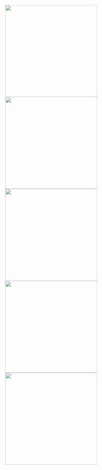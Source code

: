 <p float="left">
<img src= "https://user-images.githubusercontent.com/63159671/137402349-f3f29b3b-e40b-4bb9-aca9-bdda59bda121.jpeg"  width="300" />
<img src= "https://user-images.githubusercontent.com/63159671/137402401-515fbb5e-f43d-42bb-a130-25abbd7eca0d.jpeg"  width="300" />
<img src= "https://user-images.githubusercontent.com/63159671/137402423-19a57342-8974-4a9d-9813-71e233e17915.jpeg"  width="300" />
<img src= "https://user-images.githubusercontent.com/63159671/137402471-b776f2b6-faf7-44a8-9267-4ccbefce0c53.jpeg"  width="300" />
<img src= "https://user-images.githubusercontent.com/63159671/137402535-3105a1d6-e811-437f-b361-27939e03ddb6.jpeg"  width="300" />

  </p>

